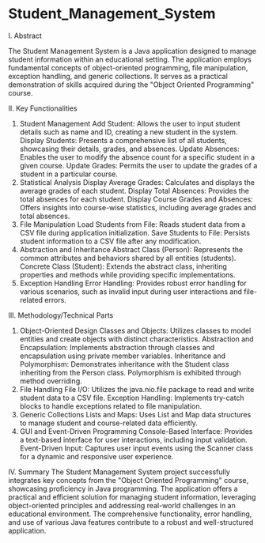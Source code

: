 # Student_Management_System
I. Abstract

The Student Management System is a Java application designed to manage student information within an educational setting. The application employs fundamental concepts of object-oriented programming, file manipulation, exception handling, and generic collections. It serves as a practical demonstration of skills acquired during the "Object Oriented Programming" course.

II. Key Functionalities
1. Student Management
Add Student: Allows the user to input student details such as name and ID, creating a new student in the system.
Display Students: Presents a comprehensive list of all students, showcasing their details, grades, and absences.
Update Absences: Enables the user to modify the absence count for a specific student in a given course.
Update Grades: Permits the user to update the grades of a student in a particular course.
2. Statistical Analysis
Display Average Grades: Calculates and displays the average grades of each student.
Display Total Absences: Provides the total absences for each student.
Display Course Grades and Absences: Offers insights into course-wise statistics, including average grades and total absences.
3. File Manipulation
Load Students from File: Reads student data from a CSV file during application initialization.
Save Students to File: Persists student information to a CSV file after any modification.
4. Abstraction and Inheritance
Abstract Class (Person): Represents the common attributes and behaviors shared by all entities (students).
Concrete Class (Student): Extends the abstract class, inheriting properties and methods while providing specific implementations.
5. Exception Handling
Error Handling: Provides robust error handling for various scenarios, such as invalid input during user interactions and file-related errors.

III. Methodology/Technical Parts
1. Object-Oriented Design
Classes and Objects: Utilizes classes to model entities and create objects with distinct characteristics.
Abstraction and Encapsulation: Implements abstraction through classes and encapsulation using private member variables.
Inheritance and Polymorphism: Demonstrates inheritance with the Student class inheriting from the Person class. Polymorphism is exhibited through method overriding.
2. File Handling
File I/O: Utilizes the java.nio.file package to read and write student data to a CSV file.
Exception Handling: Implements try-catch blocks to handle exceptions related to file manipulation.
3. Generic Collections
Lists and Maps: Uses List and Map data structures to manage student and course-related data efficiently.
4. GUI and Event-Driven Programming
Console-Based Interface: Provides a text-based interface for user interactions, including input validation.
Event-Driven Input: Captures user input events using the Scanner class for a dynamic and responsive user experience.

IV. Summary
The Student Management System project successfully integrates key concepts from the "Object Oriented Programming" course, showcasing proficiency in Java programming. The application offers a practical and efficient solution for managing student information, leveraging object-oriented principles and addressing real-world challenges in an educational environment. The comprehensive functionality, error handling, and use of various Java features contribute to a robust and well-structured application.

